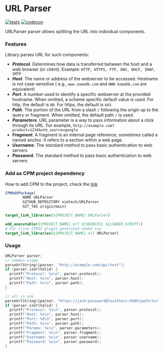 # URL Parser

[![tests](https://github.com/ximtech/URLParser/actions/workflows/cmake-ci.yml/badge.svg)](https://github.com/ximtech/URLParser/actions/workflows/cmake-ci.yml)
[![codecov](https://codecov.io/gh/ximtech/URLParser/branch/main/graph/badge.svg?token=GFIQA6J04M)](https://codecov.io/gh/ximtech/URLParser)

URLParser parser allows splitting the URL into individual components.

### Features

Library parses URL for such components:

- ***Protocol***. Determines how data is transferred between the host and a web browser (or client).
  Example: `HTTP, HTTPS, FTP, DNS, DHCP, IMAP, SMTP`
- ***Host***. The name or address of the webserver to be accessed. Hostname is not case-sensitive (
  e.g., `www.somedb.com`
  and `WWW.SomeDb.com` are equivalent)
- ***Port***. A number used to identify a specific webserver at the provided hostname. When omitted, a scheme specific
  default value is used. For http, the default is `80`. For https, the default is `443`.
- ***Path***. The portion of the URL from a slash `/` following the origin up to the query or fragment. When
  omitted, the default path `/` is used.
- ***Parameters***. URL parameter is a way to pass information about a click through its URL. For
  example, `http://example.com?product=1234&utm_source=google`
- ***Fragment***. A fragment is an internal page reference, sometimes called a named anchor. It refers to a section
  within a web page.
- ***Username***. The standard method to pass basic authentication to web servers
- ***Password***. The standard method to pass basic authentication to web servers

### Add as CPM project dependency

How to add CPM to the project, check the [link](https://github.com/cpm-cmake/CPM.cmake)

```cmake
CPMAddPackage(
        NAME URLParser
        GITHUB_REPOSITORY ximtech/URLParser
        GIT_TAG origin/main)

target_link_libraries(${PROJECT_NAME} URLParser)
```

```cmake
add_executable(${PROJECT_NAME}.elf ${SOURCES} ${LINKER_SCRIPT})
# For Clion STM32 plugin generated Cmake use 
target_link_libraries(${PROJECT_NAME}.elf URLParser)
```

### Usage

```c
URLParser parser;
// common usage
parseUrlString(&parser, "http://example.com/api/test");
if (parser.isUrlValid) {
  printf("Protocol: %s\n", parser.protocol);
  printf("Host: %s\n", parser.host);
  printf("Path: %s\n", parser.path);
}

// all in one
parseUrlString(&parser, "https://jack:password@localhost:8989/path/to/test?query=yes&q=jack#fragment1");
if (parser.isUrlValid) {
  printf("Protocol: %s\n", parser.protocol);
  printf("Host: %s\n", parser.host);
  printf("Port: %d\n", parser.port);
  printf("Path: %s\n", parser.path);
  printf("Params: %s\n", parser.parameters);
  printf("Fragment: %s\n", parser.fragment);
  printf("Username: %s\n", parser.username);
  printf("Password: %s\n", parser.password);
}
```
